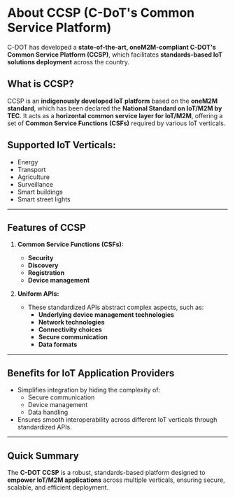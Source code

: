 # About CCSP (C-DoT's Common Service Platform)

C-DOT has developed a **state-of-the-art, oneM2M-compliant C-DOT's Common Service Platform (CCSP)**, which facilitates **standards-based IoT solutions deployment** across the country.

## **What is CCSP?**
CCSP is an **indigenously developed IoT platform** based on the **oneM2M standard**, which has been declared the **National Standard on IoT/M2M by TEC**. It acts as a **horizontal common service layer for IoT/M2M**, offering a set of **Common Service Functions (CSFs)** required by various IoT verticals.


## **Supported IoT Verticals:**
- Energy  
- Transport  
- Agriculture  
- Surveillance  
- Smart buildings  
- Smart street lights 


---

## **Features of CCSP**
1. **Common Service Functions (CSFs):**
   - **Security**
   - **Discovery**
   - **Registration**
   - **Device management**

2. **Uniform APIs:**
   - These standardized APIs abstract complex aspects, such as:
     - **Underlying device management technologies**
     - **Network technologies**
     - **Connectivity choices**
     - **Secure communication**
     - **Data formats**

---

## **Benefits for IoT Application Providers**
- Simplifies integration by hiding the complexity of:
  - Secure communication
  - Device management
  - Data handling  
- Ensures smooth interoperability across different IoT verticals through standardized APIs.

---

## **Quick Summary**
The **C-DOT CCSP** is a robust, standards-based platform designed to **empower IoT/M2M applications** across multiple verticals, ensuring secure, scalable, and efficient deployment.

